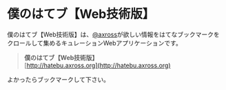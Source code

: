 # 僕のはてブ【Web技術版】

僕のはてブ【Web技術版】は、[@axross](http://twitter.com/axross_k)が欲しい情報をはてなブックマークをクロールして集めるキュレーションWebアプリケーションです。

> **僕のはてブ【Web技術版】**  
> [http://hatebu.axross.org](http://hatebu.axross.org)

よかったらブックマークして下さい。
